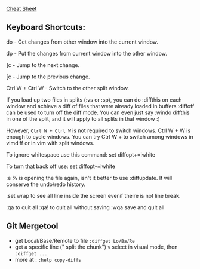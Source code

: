 [Cheat Sheet](https://gist.github.com/mattratleph/4026987)

Keyboard Shortcuts:
--

do - Get changes from other window into the current window.

dp - Put the changes from current window into the other window.

]c - Jump to the next change.

[c - Jump to the previous change.

Ctrl W + Ctrl W - Switch to the other split window.


If you load up two files in splits (:vs or :sp), you can do :diffthis on each window and achieve a diff of files that were already loaded in buffers
:diffoff can be used to turn off the diff mode. 
You can even just say :windo diffthis in one of the split, and it will apply to all splits in that window :)

However, `Ctrl W + Ctrl W` is not required to switch windows. Ctrl W + W is enough to cycle windows. You can try Ctrl W + <any of the direction keys> to switch among windows in vimdiff or in vim with split windows.

To ignore whitespace use this command: set diffopt+=iwhite

To turn that back off use: set diffopt-=iwhite

:e % is opening the file again, isn't it better to use :diffupdate. It will conserve the undo/redo history.

:set wrap to see all line inside the screen evenif theire is not line break.

:qa to quit all
:qa! to quit all without saving
:wqa save and quit all
  
Git Mergetool
--
  
* get Local/Base/Remote to file
 `:diffget Lo/Ba/Re`
* get a specific line (" split the chunk")
`v` select in visual mode, then `:diffget ...`
* more at : `:help copy-diffs`
 
